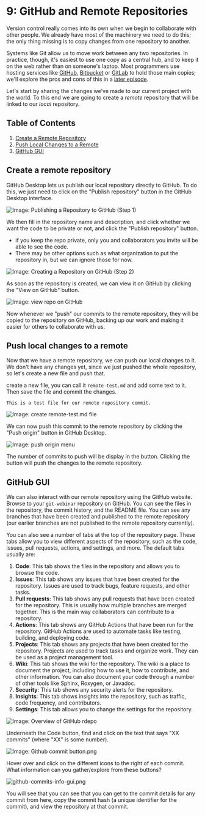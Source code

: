 # 9: GitHub and Remote Repositories

Version control really comes into its own when we begin to collaborate with
other people.  We already have most of the machinery we need to do this; the
only thing missing is to copy changes from one repository to another.

Systems like Git allow us to move work between any two repositories.  In
practice, though, it's easiest to use one copy as a central hub, and to keep it
on the web rather than on someone's laptop.  Most programmers use hosting
services like [GitHub](https://github.com), [Bitbucket](https://bitbucket.org) or
[GitLab](https://gitlab.com/) to hold those main copies; we'll explore the pros
and cons of this in a [later episode](15-hosting).

Let's start by sharing the changes we've made to our current project with the
world. To this end we are going to create a *remote* repository that will be linked to our *local* repository.

## Table of Contents

1. [Create a Remote Repository](#create-a-remote-repository)
2. [Push Local Changes to a Remote](#push-local-changes-to-a-remote)
3. [GitHub GUI](#github-gui)

## Create a remote repository

GitHub Desktop lets us publish our local repository directly to GitHub. To do this, we just need to click on the "Publish repository" button in the GitHub Desktop interface.

![Image: Publishing a Repository to GitHub (Step 1)](fig/github-desktop-publish-repo.png)

We then fill in the repository name and description, and click whether we want the code to be private or not, and click the "Publish repository" button.
    
- if you keep the repo private, only you and collaborators you invite will be able to see the code.
- There may be other options such as what organization to put the repository in, but we can ignore those for now.

![Image: Creating a Repository on GitHub (Step 2)](fig/github-desktop-publish-repo-create.png)

As soon as the repository is created, we can view it on GitHub by clicking the "View on GitHub" button.

![Image: view repo on GitHub](fig/view-on-github.png)

Now whenever we "push" our commits to the remote repository, they will be copied to the repository on GitHub, backing up our work and making it easier for others to collaborate with us.

## Push local changes to a remote

Now that we have a remote repository, we can push our local changes to it. We don't have any changes yet, since we just pushed the whole repository, so let's create a new file and push that.

create a new file, you can call it `remote-test.md` and add some text to it.  Then save the file and commit the changes.

```
This is a test file for our remote repository commit.
```

![Image: create remote-test.md file](fig/create-remote-test-md.png)

We can now push this commit to the remote repository by clicking the "Push origin" button in GitHub Desktop. 

![Image: push origin menu](fig/push-origin.png)

The number of commits to push will be display in the button.  Clicking the button will push the changes to the remote repository.

## GitHub GUI

We can also interact with our remote repository using the GitHub website. Browse to your `git-webinar` repository on GitHub. You can see the files in the repository, the commit history, and the README file. You can see any branches that have been created and published to the remote repository (our earlier branches are not published to the remote repository currently).

You can also see a number of tabs at the top of the repository page. These tabs allow you to view different aspects of the repository, such as the code, issues, pull requests, actions, and settings, and more. The default tabs usually are:

1. **Code**: This tab shows the files in the repository and allows you to browse the code.
2. **Issues**: This tab shows any issues that have been created for the repository. Issues are used to track bugs, feature requests, and other tasks.
3. **Pull requests**: This tab shows any pull requests that have been created for the repository. This is usually how multiple branches are merged together. This is the main way collaborators can contribute to a repository.
4. **Actions**: This tab shows any GitHub Actions that have been run for the repository. GitHub Actions are used to automate tasks like testing, building, and deploying code.
5. **Projects**: This tab shows any projects that have been created for the repository. Projects are used to track tasks and organize work. They can be used as a project management tool.
6. **Wiki**: This tab shows the wiki for the repository. The wiki is a place to document the project, including how to use it, how to contribute, and other information. You can also document your code through a number of other tools like Sphinx, Roxygen, or Javadoc.
7. **Security**: This tab shows any security alerts for the repository.
8. **Insights**: This tab shows insights into the repository, such as traffic, code frequency, and contributors.
9. **Settings**: This tab allows you to change the settings for the repository.

![Image: Overview of GitHub rdepo](fig/github-repo-overview.png)

Underneath the Code button, find and click on the text that says "XX commits" (where "XX" is some number).

![Image: Github commit button.png](fig/github-commit-button.png)

Hover over and click on the different icons to the right of each commit.
What information can you gather/explore from these buttons?

![github-commits-info-gui.png](fig/github-commits-info-gui.png)

You will see that you can see that you can get to the commit details for any commit from here, copy the commit hash (a unique identifier for the commit), and view the repository at that commit.
